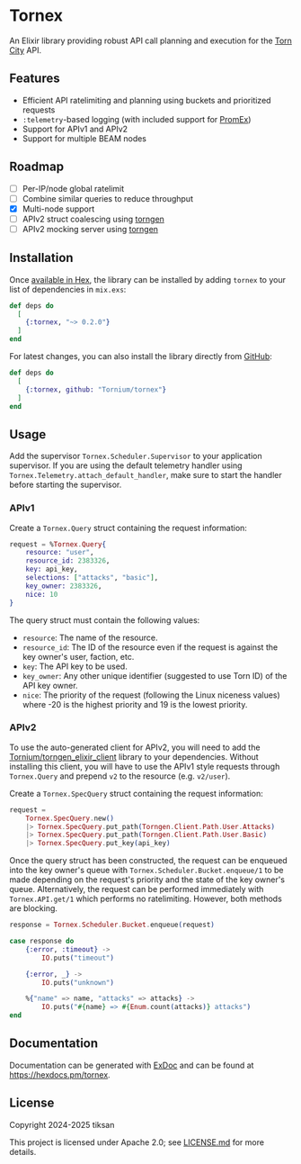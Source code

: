 # Tornex
An Elixir library providing robust API call planning and execution for the [Torn City](https://torn.com) API.

## Features
- Efficient API ratelimiting and planning using buckets and prioritized requests
- `:telemetry`-based logging (with included support for [PromEx](https://hex.pm/packages/prom_ex))
- Support for APIv1 and APIv2
- Support for multiple BEAM nodes

## Roadmap
- [ ] Per-IP/node global ratelimit
- [ ] Combine similar queries to reduce throughput
- [x] Multi-node support
- [ ] APIv2 struct coalescing using [torngen](https://github.com/Tornium/torngen)
- [ ] APIv2 mocking server using [torngen](https://github.com/Tornium/torngen)

## Installation
Once [available in Hex](https://hex.pm/docs/publish), the library can be installed
by adding `tornex` to your list of dependencies in `mix.exs`:

```elixir
def deps do
  [
    {:tornex, "~> 0.2.0"}
  ]
end
```

For latest changes, you can also install the library directly from [GitHub](https://github.com/Tornium/tornex):

```elixir
def deps do
  [
    {:tornex, github: "Tornium/tornex"}
  ]
end
```

## Usage
Add the supervisor `Tornex.Scheduler.Supervisor` to your application supervisor. If you are using the default telemetry handler using `Tornex.Telemetry.attach_default_handler`, make sure to start the handler before starting the supervisor.

<!-- tabs-open -->
### APIv1
Create a `Tornex.Query` struct containing the request information:
```elixir
request = %Tornex.Query{
    resource: "user",
    resource_id: 2383326,
    key: api_key,
    selections: ["attacks", "basic"],
    key_owner: 2383326,
    nice: 10
}
```

The query struct must contain the following values:
- `resource`: The name of the resource.
- `resource_id`: The ID of the resource even if the request is against the key owner's user, faction, etc.
- `key`: The API key to be used.
- `key_owner`: Any other unique identifier (suggested to use Torn ID) of the API key owner.
- `nice`: The priority of the request (following the Linux niceness values) where -20 is the highest priority and 19 is the lowest priority.

### APIv2
To use the auto-generated client for APIv2, you will need to add the [Tornium/torngen_elixir_client](https://github.com/Tornium/torngen_elixir_client) library to your dependencies. Without installing this client, you will have to use the APIv1 style requests through `Tornex.Query` and prepend `v2` to the resource (e.g. `v2/user`).

Create a `Tornex.SpecQuery` struct containing the request information:
```elixir
request =
    Tornex.SpecQuery.new()
    |> Tornex.SpecQuery.put_path(Torngen.Client.Path.User.Attacks)
    |> Tornex.SpecQuery.put_path(Torngen.Client.Path.User.Basic)
    |> Tornex.SpecQuery.put_key(api_key)
```
<!-- tabs-close -->

Once the query struct has been constructed, the request can be enqueued into the key owner's queue with `Tornex.Scheduler.Bucket.enqueue/1` to be made depending on the request's priority and the state of the key owner's queue. Alternatively, the request can be performed immediately with `Tornex.API.get/1` which performs no ratelimiting. However, both methods are blocking.

```elixir
response = Tornex.Scheduler.Bucket.enqueue(request)

case response do
    {:error, :timeout} ->
        IO.puts("timeout")

    {:error, _} ->
        IO.puts("unknown")

    %{"name" => name, "attacks" => attacks} ->
        IO.puts("#{name} => #{Enum.count(attacks)} attacks")
end
```

## Documentation
Documentation can be generated with [ExDoc](https://github.com/elixir-lang/ex_doc) and can be found at <https://hexdocs.pm/tornex>.

## License
Copyright 2024-2025 tiksan

This project is licensed under Apache 2.0; see [LICENSE.md](LICENSE.md) for more details.
